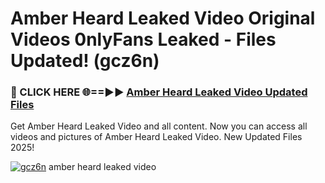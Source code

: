 # Amber Heard Leaked Video Original Videos 0nlyFans Leaked - Files Updated! (gcz6n)

<h3>🔴 CLICK HERE 🌐==►► <a href="https://tinyurl.com/3hn5wdd3" rel="nofollow">Amber Heard Leaked Video Updated Files</a></h3>

Get Amber Heard Leaked Video and all content. Now you can access all videos and pictures of Amber Heard Leaked Video. New Updated Files 2025!

[![gcz6n](https://i.imgur.com/4HnBqBT.gif)](https://tinyurl.com/3hn5wdd3)
amber heard leaked video